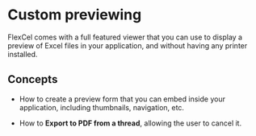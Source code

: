 # Custom previewing

FlexCel comes with a full featured viewer that you can use to display a preview of Excel files in your application, and without having any printer installed.

## Concepts

- How to create a preview form that you can embed inside your
  application, including thumbnails, navigation, etc.

- How to **Export to PDF from a thread**, allowing the user to cancel
  it.
